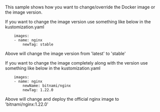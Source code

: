 This sample shows how you want to change/override the Docker image or the image version.

If you want to change the image version use something like below in the kustomization.yaml
```
    images:
    - name: nginx
        newTag: stable
```
Above will change the image version from 'latest' to 'stable'

If you want to change the image completely along with the version use something like below in the kustomization.yaml
```
    images:
    - name: nginx
        newName: bitnami/nginx
        newTag: 1.22.0
```

Above will change and deploy the official nginx image to 'bitnami/nginx:1.22.0' 
